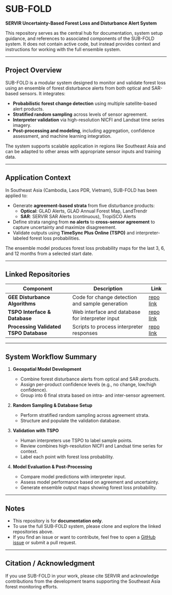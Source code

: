 # SUB-FOLD  
**SERVIR Uncertainty-Based Forest Loss and Disturbance Alert System**

This repository serves as the central hub for documentation, system setup guidance, and references to associated components of the SUB-FOLD system. It does not contain active code, but instead provides context and instructions for working with the full ensemble system.

---

## Project Overview

SUB-FOLD is a modular system designed to monitor and validate forest loss using an ensemble of forest disturbance alerts from both optical and SAR-based sensors. It integrates:

- **Probabilistic forest change detection** using multiple satellite-based alert products.
- **Stratified random sampling** across levels of sensor agreement.
- **Interpreter validation** via high-resolution NICFI and Landsat time series imagery.
- **Post-processing and modeling**, including aggregation, confidence assessment, and machine learning integration.

The system supports scalable application in regions like Southeast Asia and can be adapted to other areas with appropriate sensor inputs and training data.

---

## Application Context

In Southeast Asia (Cambodia, Laos PDR, Vietnam), SUB-FOLD has been applied to:

- Generate **agreement-based strata** from five disturbance products:
  - **Optical**: GLAD Alerts, GLAD Annual Forest Map, LandTrendr  
  - **SAR**: SERVIR SAR Alerts (continuous), TropiSCO Alerts  
- Define strata ranging from **no alerts** to **cross-sensor agreement** to capture uncertainty and maximize disagreement.
- Validate outputs using **TimeSync Plus Online (TSPO)** and interpreter-labeled forest loss probabilities.

The ensemble model produces forest loss probability maps for the last 3, 6, and 12 months from a selected start date.

---

## Linked Repositories

| Component                         | Description                                              | Link        |
|----------------------------------|----------------------------------------------------------|-------------|
| **GEE Disturbance Algorithms** | Code for change detection and sample generation | [repo link](https://github.com/mckenziesime/SUB-FOLD-GEEScripts) |
| **TSPO Interface & Database** | Web interface and database for interpreter input | [repo link](https://github.com/eMapR/TSPO) |
| **Processing Validated TSPO Database** | Scripts to process interpreter responses | [repo link](https://github.com/mckenziesime/SUB-FOLD-DB-Processing) |

---

## System Workflow Summary

1. **Geospatial Model Development**
   - Combine forest disturbance alerts from optical and SAR products.
   - Assign per-product confidence levels (e.g., no change, low/high confidence).
   - Group into 6 final strata based on intra- and inter-sensor agreement.

2. **Random Sampling & Database Setup**
   - Perform stratified random sampling across agreement strata.
   - Structure and populate the validation database.

3. **Validation with TSPO**
   - Human interpreters use TSPO to label sample points.
   - Review combines high-resolution NICFI and Landsat time series for context.
   - Label each point with forest loss probability.

4. **Model Evaluation & Post-Processing**
   - Compare model predictions with interpreter input.
   - Assess model performance based on agreement and uncertainty.
   - Generate ensemble output maps showing forest loss probability.

---

## Notes

- This repository is for **documentation only**.
- To use the full SUB-FOLD system, please clone and explore the linked repositories above.
- If you find an issue or want to contribute, feel free to open a [GitHub issue](https://github.com/) or submit a pull request.

---

## Citation / Acknowledgment

If you use SUB-FOLD in your work, please cite SERVIR and acknowledge contributions from the development teams supporting the Southeast Asia forest monitoring efforts.

